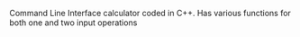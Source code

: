 Command Line Interface calculator coded in C++. Has various functions for both one and two input operations
